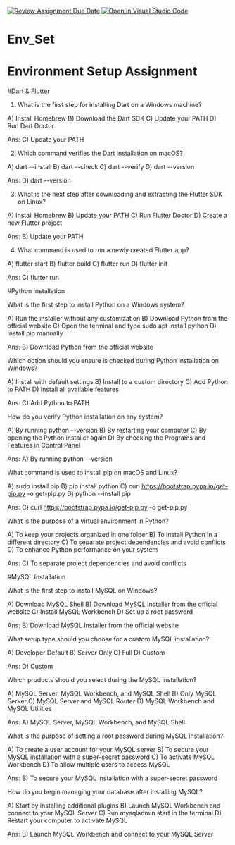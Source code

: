 [![Review Assignment Due Date](https://classroom.github.com/assets/deadline-readme-button-22041afd0340ce965d47ae6ef1cefeee28c7c493a6346c4f15d667ab976d596c.svg)](https://classroom.github.com/a/vnsr1XuU)
[![Open in Visual Studio Code](https://classroom.github.com/assets/open-in-vscode-2e0aaae1b6195c2367325f4f02e2d04e9abb55f0b24a779b69b11b9e10269abc.svg)](https://classroom.github.com/online_ide?assignment_repo_id=15781999&assignment_repo_type=AssignmentRepo)
# Env_Set

# Environment Setup Assignment

#Dart & Flutter

1. What is the first step for installing Dart on a Windows machine?

A) Install Homebrew
B) Download the Dart SDK
C) Update your PATH
D) Run Dart Doctor

Ans: C) Update your PATH


2. Which command verifies the Dart installation on macOS?

A) dart --install
B) dart --check
C) dart --verify
D) dart --version

Ans: D) dart --version


3. What is the next step after downloading and extracting the Flutter SDK on Linux?

A) Install Homebrew
B) Update your PATH
C) Run Flutter Doctor
D) Create a new Flutter project

Ans: B) Update your PATH


4. What command is used to run a newly created Flutter app?

A) flutter start
B) flutter build
C) flutter run
D) flutter init

Ans: C) flutter run 


#Python Installation

What is the first step to install Python on a Windows system?

A) Run the installer without any customization
B) Download Python from the official website
C) Open the terminal and type sudo apt install python
D) Install pip manually

Ans: B) Download Python from the official website


Which option should you ensure is checked during Python installation on Windows?

A) Install with default settings
B) Install to a custom directory
C) Add Python to PATH
D) Install all available features

Ans: C) Add Python to PATH


How do you verify Python installation on any system?

A) By running python --version
B) By restarting your computer
C) By opening the Python installer again
D) By checking the Programs and Features in Control Panel

Ans: A) By running python --version


What command is used to install pip on macOS and Linux?

A) sudo install pip
B) pip install python
C) curl https://bootstrap.pypa.io/get-pip.py -o get-pip.py
D) python --install pip

Ans: C) curl https://bootstrap.pypa.io/get-pip.py -o get-pip.py


What is the purpose of a virtual environment in Python?

A) To keep your projects organized in one folder
B) To install Python in a different directory
C) To separate project dependencies and avoid conflicts
D) To enhance Python performance on your system

Ans: C) To separate project dependencies and avoid conflicts


#MySQL Installation

What is the first step to install MySQL on Windows?

A) Download MySQL Shell
B) Download MySQL Installer from the official website
C) Install MySQL Workbench
D) Set up a root password

Ans: B) Download MySQL Installer from the official website


What setup type should you choose for a custom MySQL installation?

A) Developer Default
B) Server Only
C) Full
D) Custom

Ans: D) Custom

Which products should you select during the MySQL installation?

A) MySQL Server, MySQL Workbench, and MySQL Shell
B) Only MySQL Server
C) MySQL Server and MySQL Router
D) MySQL Workbench and MySQL Utilities

Ans: A) MySQL Server, MySQL Workbench, and MySQL Shell


What is the purpose of setting a root password during MySQL installation?

A) To create a user account for your MySQL server
B) To secure your MySQL installation with a super-secret password
C) To activate MySQL Workbench
D) To allow multiple users to access MySQL

Ans: B) To secure your MySQL installation with a super-secret password


How do you begin managing your database after installing MySQL?

A) Start by installing additional plugins
B) Launch MySQL Workbench and connect to your MySQL Server
C) Run mysqladmin start in the terminal
D) Restart your computer to activate MySQL

Ans: B) Launch MySQL Workbench and connect to your MySQL Server